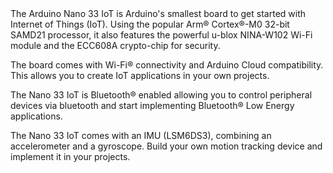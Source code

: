 <FeatureDescription>
The Arduino Nano 33 IoT is Arduino's smallest board to get started with Internet of Things (IoT). Using the popular Arm® Cortex®-M0 32-bit SAMD21 processor, it also features the powerful u-blox NINA-W102 Wi-Fi module and the ECC608A crypto-chip for security.
</FeatureDescription>

<FeatureList>

<Feature title="Wi-Fi®" image="wifi">

  The board comes with Wi-Fi® connectivity and Arduino Cloud compatibility. This allows you to create IoT applications in your own projects.
<FeatureWrapper>
  <FeatureLink variant="primary" title="Documentation" url="/tutorials/nano-33-iot/wifi-connection"/>
  <FeatureLink variant="secondary" title="Library" url="https://www.arduino.cc/reference/en/libraries/wifinina/"/>
</FeatureWrapper>
</Feature>

<Feature title="Bluetooth®" image="bluetooth">

  The Nano 33 IoT is Bluetooth® enabled allowing you to control peripheral devices via bluetooth and start implementing  Bluetooth® Low Energy applications.
<FeatureWrapper>
  <FeatureLink variant="primary" title="Documentation" url="/tutorials/nano-33-iot/bluetooth"/>
  <FeatureLink variant="secondary" title="Library" url="https://www.arduino.cc/reference/en/libraries/arduinoble/"/>
</FeatureWrapper>
</Feature>

<Feature title="IMU" image="imu">

  The Nano 33 IoT comes with an IMU (LSM6DS3), combining an accelerometer and a gyroscope. Build your own motion tracking device and implement it in your projects.
<FeatureWrapper>
  <FeatureLink variant="primary" title="Documentation" url="/tutorials/nano-33-iot/imu-gyroscope"/>
  <FeatureLink variant="secondary" title="Library" url="https://www.arduino.cc/reference/en/libraries/arduino_lsm6ds3/"/>
</FeatureWrapper>
</Feature>

</FeatureList>
